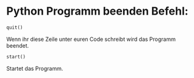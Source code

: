 # Python Programm beenden Befehl: 

```python
quit()
```


Wenn ihr diese Zeile unter euren Code schreibt wird das Programm beendet.

```python
start()
```

Startet das Programm.